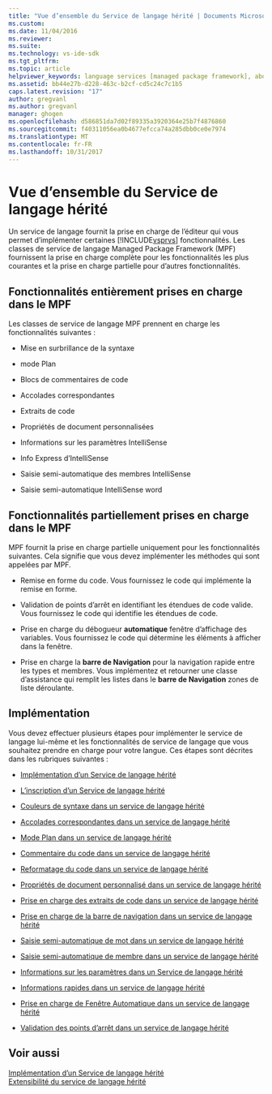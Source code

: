 ```yaml
---
title: "Vue d’ensemble du Service de langage hérité | Documents Microsoft"
ms.custom: 
ms.date: 11/04/2016
ms.reviewer: 
ms.suite: 
ms.technology: vs-ide-sdk
ms.tgt_pltfrm: 
ms.topic: article
helpviewer_keywords: language services [managed package framework], about language services
ms.assetid: bb44e27b-d228-463c-b2cf-cd5c24c7c1b5
caps.latest.revision: "17"
author: gregvanl
ms.author: gregvanl
manager: ghogen
ms.openlocfilehash: d586851da7d02f89335a3920364e25b7f4876860
ms.sourcegitcommit: f40311056ea0b4677efcca74a285dbb0ce0e7974
ms.translationtype: MT
ms.contentlocale: fr-FR
ms.lasthandoff: 10/31/2017
---
```

# <a name="legacy-language-service-overview"></a>Vue d’ensemble du Service de langage hérité
Un service de langage fournit la prise en charge de l’éditeur qui vous permet d’implémenter certaines [!INCLUDE[vsprvs](../../code-quality/includes/vsprvs_md.md)] fonctionnalités. Les classes de service de langage Managed Package Framework (MPF) fournissent la prise en charge complète pour les fonctionnalités les plus courantes et la prise en charge partielle pour d’autres fonctionnalités.  
  
## <a name="fully-supported-features-in-the-mpf"></a>Fonctionnalités entièrement prises en charge dans le MPF  
 Les classes de service de langage MPF prennent en charge les fonctionnalités suivantes :  
  
-   Mise en surbrillance de la syntaxe  
  
-   mode Plan  
  
-   Blocs de commentaires de code  
  
-   Accolades correspondantes  
  
-   Extraits de code  
  
-   Propriétés de document personnalisées  
  
-   Informations sur les paramètres IntelliSense  
  
-   Info Express d’IntelliSense  
  
-   Saisie semi-automatique des membres IntelliSense  
  
-   Saisie semi-automatique IntelliSense word  
  
## <a name="partially-supported-features-in-the-mpf"></a>Fonctionnalités partiellement prises en charge dans le MPF  
 MPF fournit la prise en charge partielle uniquement pour les fonctionnalités suivantes. Cela signifie que vous devez implémenter les méthodes qui sont appelées par MPF.  
  
-   Remise en forme du code. Vous fournissez le code qui implémente la remise en forme.  
  
-   Validation de points d’arrêt en identifiant les étendues de code valide. Vous fournissez le code qui identifie les étendues de code.  
  
-   Prise en charge du débogueur **automatique** fenêtre d’affichage des variables. Vous fournissez le code qui détermine les éléments à afficher dans la fenêtre.  
  
-   Prise en charge la **barre de Navigation** pour la navigation rapide entre les types et membres. Vous implémentez et retourner une classe d’assistance qui remplit les listes dans le **barre de Navigation** zones de liste déroulante.  
  
## <a name="implementation"></a>Implémentation  
 Vous devez effectuer plusieurs étapes pour implémenter le service de langage lui-même et les fonctionnalités de service de langage que vous souhaitez prendre en charge pour votre langue. Ces étapes sont décrites dans les rubriques suivantes :  
  
-   [Implémentation d’un Service de langage hérité](../../extensibility/internals/implementing-a-legacy-language-service2.md)  
  
-   [L’inscription d’un Service de langage hérité](../../extensibility/internals/registering-a-legacy-language-service1.md)  
  
-   [Couleurs de syntaxe dans un service de langage hérité](../../extensibility/internals/syntax-colorizing-in-a-legacy-language-service.md)  
  
-   [Accolades correspondantes dans un service de langage hérité](../../extensibility/internals/brace-matching-in-a-legacy-language-service.md)  
  
-   [Mode Plan dans un service de langage hérité](../../extensibility/internals/outlining-in-a-legacy-language-service.md)  
  
-   [Commentaire du code dans un service de langage hérité](../../extensibility/internals/commenting-code-in-a-legacy-language-service.md)  
  
-   [Reformatage du code dans un service de langage hérité](../../extensibility/internals/reformatting-code-in-a-legacy-language-service.md)  
  
-   [Propriétés de document personnalisé dans un service de langage hérité](../../extensibility/internals/custom-document-properties-in-a-legacy-language-service.md)  
  
-   [Prise en charge des extraits de code dans un service de langage hérité](../../extensibility/internals/support-for-code-snippets-in-a-legacy-language-service.md)  
  
-   [Prise en charge de la barre de navigation dans un service de langage hérité](../../extensibility/internals/support-for-the-navigation-bar-in-a-legacy-language-service.md)  
  
-   [Saisie semi-automatique de mot dans un service de langage hérité](../../extensibility/internals/word-completion-in-a-legacy-language-service.md)  
  
-   [Saisie semi-automatique de membre dans un service de langage hérité](../../extensibility/internals/member-completion-in-a-legacy-language-service.md)  
  
-   [Informations sur les paramètres dans un Service de langage hérité](../../extensibility/internals/parameter-info-in-a-legacy-language-service2.md)  
  
-   [Informations rapides dans un service de langage hérité](../../extensibility/internals/quick-info-in-a-legacy-language-service.md)  
  
-   [Prise en charge de Fenêtre Automatique dans un service de langage hérité](../../extensibility/internals/support-for-the-autos-window-in-a-legacy-language-service.md)  
  
-   [Validation des points d’arrêt dans un service de langage hérité](../../extensibility/internals/validating-breakpoints-in-a-legacy-language-service.md)  
  
## <a name="see-also"></a>Voir aussi  
 [Implémentation d’un Service de langage hérité](../../extensibility/internals/implementing-a-legacy-language-service1.md)   
 [Extensibilité du service de langage hérité](../../extensibility/internals/legacy-language-service-extensibility.md)